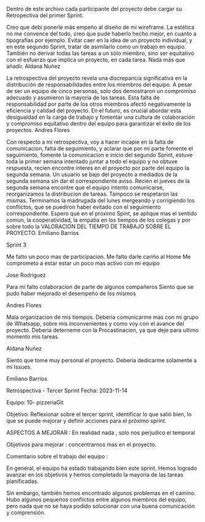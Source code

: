 Dentro de este archivo cada participante del proyecto debe cargar su Retropectiva del primer Sprint.

Creo que debí ponerle más empeño al diseño de mi wireframe. La estética no me convence del todo, creo que pude haberlo hecho mejor, en cuanto a tipografías por ejemplo. Evitar caer en la idea de un proyecto individual, y en este segundo Sprint, tratar de asimilarlo como un trabajo en equipo. También no derivar todas las tareas a un sólo miembro, sino ser equitativo con el esfuerzo que implica un proyecto, en cada tarea. Nada más que añadir. Aldana Nuñez

La retrospectiva del proyecto revela una discrepancia significativa en la distribución de responsabilidades entre los miembros del equipo. A pesar de ser un equipo de cinco personas, solo dos demostraron un compromiso adecuado y asumieron la mayoría de las tareas. Esta falta de responsabilidad por parte de los otros miembros afectó negativamente la eficiencia y calidad del proyecto. En el futuro, es crucial abordar esta desigualdad en la carga de trabajo y fomentar una cultura de colaboración y compromiso equitativo dentro del equipo para garantizar el éxito de los proyectos. Andres Flores

Con respecto a mi retrospectiva, voy a hacer incapie en la falta de comunicacion, falta de seguimiento, y aclarar que por mi parte fomente el seguimiento, fomente la comunicacion e inicio del segundo Sprint, estuve toda la primer semana intentado juntar a todo el equipo y no obtuve respuesta, recien encontre interes en el proyecto por parte del equipo la segunda semana. Un usuario se bajo del proyecto a mediados de la segunda semana sin dar el correspondiente aviso. Recien el jueves de la segunda semana encontre que el equipo intento comunicarse, reorganizamos la distribucion de tareas. Tampoco se respetaron las mismas. Terminamos la madrugada del lunes mergeando y corrigiendo los conflictos, que se puediron haber evitado con el seguimiento correspondiente. Espero que en el proximo Spint, se aplique mas el sentido comun, la cooperatividad, la empatia en los tiempos de los colegas y por sobre todo la VALORACION DEL TIEMPO DE TRABAJO SOBRE EL PROYECTO. Emiliano Barrios

Sprint 3

Me falto un poco mas de participacion. Me falto darle cariño al Home Me comprometo a estar estar un poco mas activo con mi equipo

Jose Rodriguez

Para mi falto colaboracion de parte de algunos compañeros Siento que se pudo haber mejorado el desempeño de los mismos

Andres Flores

Mala organizacion de mis tiempos. Deberia comunicarme mas con mi grupo de Whatsapp, sobre mis inconvenientes y como voy con el avance del proyecto. Deberia deterneme con la Procastinacion, ya que deje para ultimo momento mis tareas.

Aldana Nuñez

Siento que tome muy personal el proyecto. Deberia dedicarme solamente a mi Issues.

Emiliano Barrios

Retrospectiva - Tercer Sprint
Fecha: 2023-11-14

Equipo: 10- pizzeriaGit


Objetivo: Reflexionar sobre el tercer sprint, identificar lo que salió bien, lo que se puede mejorar y definir acciones para el próximo sprint.

ASPECTOS A MEJORAR : En realidad nada , solo nos perjudico el temporal


Objetivos para mejorar : concentrarnos mas en el proyecto.


Comentario sobre el trabajo del equipo  :


En general, el equipo ha estado trabajando bien este sprint. Hemos logrado avanzar en los objetivos y hemos completado la mayoría de las tareas planificadas.

Sin embargo, también hemos encontrado algunos problemas en el camino. Hubo algunos pequeños conflictos entre algunos miembros del equipo, pero nada que no se haya podido solucionar con una buena comunicación y comprensión.